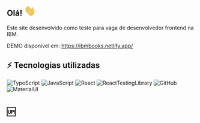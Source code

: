 ## Olá! <img src="https://raw.githubusercontent.com/victoralmeidadev/victoralmeidadev/master/wave.gif" width="30px">

Este site desenvolvido como teste para vaga de desenvolvedor frontend na IBM.

DEMO disponivel em: https://ibmbooks.netlify.app/

## ⚡ Tecnologias utilizadas

![TypeScript](https://img.shields.io/badge/-TypeScript-black?style=flat-square&logo=typescript)
![JavaScript](https://img.shields.io/badge/-JavaScript-black?style=flat-square&logo=javascript)
![React](https://img.shields.io/badge/-React-black?style=flat-square&logo=react)
![ReactTestingLibrary](https://img.shields.io/badge/-ReactTestingLibrary-black?style=flat-square&logo=react)
![GitHub](https://img.shields.io/badge/-GitHub-black?style=flat-square&logo=github)
![MaterialUI](https://img.shields.io/badge/-MaterialUI-black?style=flat-square&logo=materialui)

#

## 🆙 

